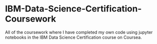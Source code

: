 # IBM-Data-Science-Certification-Coursework
All of the coursework where I have completed my own code using jupyter notebooks in the IBM Data Science Certification course on Coursea.
